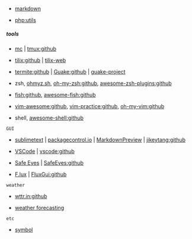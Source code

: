 * [markdown](./markdown.md)

* [php:utils](utils.md)

##### tools

*  [mc](https://midnight-commander.org/) | [tmux:github](https://github.com/tmux/tmux/wiki "tmux is a terminal multiplexer.")

* [tilix:github](https://github.com/gnunn1/tilix) | [tilix-web](https://gnunn1.github.io/tilix-web/) 

* [termite:github](https://github.com/thestinger/termite) | [Guake:github](https://github.com/Guake/guake 'Drop-down terminal for GNOME http://guake-project.org') | [guake-project](http://guake-project.org/)

* zsh, [ohmyz.sh](https://ohmyz.sh/), [oh-my-zsh:github](https://github.com/robbyrussell/oh-my-zsh), [awesome-zsh-plugins:github](https://github.com/unixorn/awesome-zsh-plugins)

* [fish:github](https://github.com/fish-shell/fish-shell), [awesome-fish:github](https://github.com/jorgebucaran/awesome-fish)

* [vim-awesome:github](https://github.com/vim-awesome/vim-awesome), [vim-practice:github](https://github.com/oldratlee/vim-practice), [oh-my-vim:github](https://github.com/liangxianzhe/oh-my-vim)

* shell, [awesome-shell:github](https://github.com/alebcay/awesome-shell)

`GUI`

* [sublimetext](https://www.sublimetext.com/ "A desktop application with a simple interface.") | [packagecontrol.io](https://packagecontrol.io/) | [MarkdownPreview](https://facelessuser.github.io/MarkdownPreview/) | [jikeytang:github](https://github.com/jikeytang/sublime-text)

* [VSCode](https://code.visualstudio.com/ 'Free. Open source. Runs everywhere.') | [vscode:github](https://github.com/Microsoft/vscode)

* [Safe Eyes](http://slgobinath.github.io/SafeEyes/ "Protect your eyes from eye strain using this simple and beautiful, yet extensible break reminder. A Free and Open Source Linux alternative to EyeLeo.") | [SafeEyes:github](https://github.com/slgobinath/SafeEyes#safe-eyes)

* [F.lux](https://justgetflux.com/) | [FluxGui:github](https://github.com/xflux-gui/fluxgui "Better lighting for Linux. Open source GUI for xflux")

`weather`
 
* [wttr.in:github](https://github.com/chubin/wttr.in "The right way to check the weather `curl wttr.in`")

* [weather forecasting](https://darksky.net "The Dark Sky Company specializes in weather forecasting and visualization.")

`etc`

* [symbol](./symbol.md)

